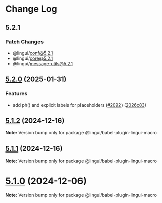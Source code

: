 # Change Log

## 5.2.1

### Patch Changes

- @lingui/conf@5.2.1
- @lingui/core@5.2.1
- @lingui/message-utils@5.2.1

## [5.2.0](https://github.com/lingui/js-lingui/compare/v5.1.2...v5.2.0) (2025-01-31)

### Features

- add ph() and explicit labels for placeholders ([#2092](https://github.com/lingui/js-lingui/issues/2092)) ([2026c83](https://github.com/lingui/js-lingui/commit/2026c83dfa3b969cde30305d52821e561df996cf))

## [5.1.2](https://github.com/lingui/js-lingui/compare/v5.1.1...v5.1.2) (2024-12-16)

**Note:** Version bump only for package @lingui/babel-plugin-lingui-macro

## [5.1.1](https://github.com/lingui/js-lingui/compare/v5.1.0...v5.1.1) (2024-12-16)

**Note:** Version bump only for package @lingui/babel-plugin-lingui-macro

# [5.1.0](https://github.com/lingui/js-lingui/compare/v5.0.0...v5.1.0) (2024-12-06)

**Note:** Version bump only for package @lingui/babel-plugin-lingui-macro
